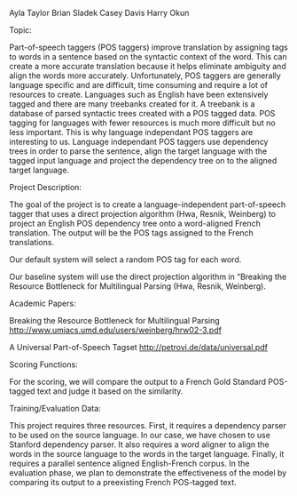 Ayla Taylor
Brian Sladek
Casey Davis
Harry Okun

Topic:

Part-of-speech taggers (POS taggers) improve translation by assigning tags to words in a sentence based on the syntactic context of the word. This can create a more accurate translation because it helps eliminate ambiguity and align the words more accurately. Unfortunately, POS taggers are generally language specific and are difficult, time consuming and require a lot of resources to create. Languages such as English have been extensively tagged and there are many treebanks created for it. A treebank is a database of parsed syntactic trees created with a POS tagged data. POS tagging for languages with fewer resources is much more difficult but no less important. This is why language independant POS taggers are interesting to us. Language independant POS taggers use dependency trees in order to parse the sentence, align the target language with the tagged input language and project the dependency tree on to the aligned target language. 

Project Description:

The goal of the project is to create a language-independent part-of-speech tagger that uses a direct projection algorithm (Hwa, Resnik, Weinberg) to project an English POS dependency tree onto a word-aligned French translation. The output will be the POS tags assigned to the French translations. 

Our default system will select a random POS tag for each word.

Our baseline system will use the direct projection algorithm in “Breaking the Resource Bottleneck for Multilingual Parsing (Hwa, Resnik, Weinberg).

Academic Papers:

Breaking the Resource Bottleneck for Multilingual Parsing
http://www.umiacs.umd.edu/users/weinberg/hrw02-3.pdf

A Universal Part-of-Speech Tagset
http://petrovi.de/data/universal.pdf

Scoring Functions:

For the scoring, we will compare the output to a French Gold Standard POS-tagged text and judge it based on the similarity.


Training/Evaluation Data:

This project requires three resources. First, it requires a dependency parser to be used on the source language. In our case, we have chosen to use Stanford dependency parser. It also requires a word aligner to align the words in the source language to the words in the target language. Finally, it requires a parallel sentence aligned English-French corpus. In the evaluation phase, we plan to demonstrate the effectiveness of the model by comparing its output to a preexisting French POS-tagged text.

